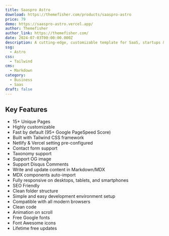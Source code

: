 ```yaml
---
title: Saaspro Astro
download: https://themefisher.com/products/saaspro-astro
price: 79
demo: https://saaspro-astro.vercel.app/
author: Themefisher
author_link: https://themefisher.com/
date: 2024-07-03T00:00:00.000Z
description: A cutting-edge, customizable template for SaaS, startups & agencies to build stunning, high-performing websites.
ssg:
  - Astro
css:
  - Tailwind
cms:
  - Markdown
category:
  - Business
  - Saas
draft: false
---
```


## Key Features

- 15+ Unique Pages
- Highly customizable 
- Fast by default (95+ Google PageSpeed Score)
- Built with Tailwind CSS framework
- Netlify & Vercel setting pre-configured
- Contact form support
- Taxonomy support
- Support OG image
- Support Disqus Comments
- Write and update content in Markdown/MDX
- MDX components auto-import
- Fully responsive on desktops, tablets, and smartphones
- SEO Friendly
- Clean folder structure
- Simple and easy development environment setup
- Compatible with all modern browsers
- Clean code
- Animation on scroll
- Free Google fonts
- Font Awesome icons
- Lifetime free updates

